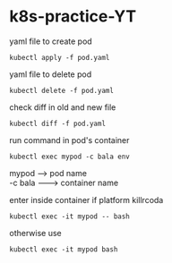 # k8s-practice-YT

yaml file to create pod
```ssh
kubectl apply -f pod.yaml
```

yaml file to delete pod
```ssh
kubectl delete -f pod.yaml
```

check diff in old and new file
```ssh
kubectl diff -f pod.yaml
```

run command in pod's container
```ssh
kubectl exec mypod -c bala env
```
mypod --> pod name  <br>
-c bala ---> container name

enter inside container if platform killrcoda
```ssh
kubectl exec -it mypod -- bash
```

otherwise use
```ssh
kubectl exec -it mypod bash
```
